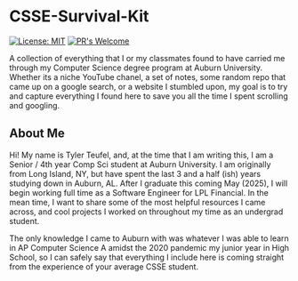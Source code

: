 # CSSE-Survival-Kit

[![License: MIT](https://img.shields.io/badge/License-MIT-yellow.svg)](https://opensource.org/licenses/MIT) [![PR's Welcome](https://img.shields.io/badge/PRs-welcome-brightgreen.svg?style=flat)](http://makeapullrequest.com)

A collection of everything that I or my classmates found to have carried me through my Computer Science degree program at Auburn University. Whether its a niche YouTube chanel, a set of notes, some random repo that came up on a google search, or a website I stumbled upon, my goal is to try and capture everything I found here to save you all the time I spent scrolling and googling.

## About Me

Hi! My name is Tyler Teufel, and, at the time that I am writing this, I am a Senior / 4th year Comp Sci student at Auburn University. I am originally from Long Island, NY, but have spent the last 3 and a half (ish) years studying down in Auburn, AL. After I graduate this coming May (2025), I will begin working full time as a Software Engineer for LPL Financial. In the mean time, I want to share some of the most helpful resources I came across, and cool projects I worked on throughout my time as an undergrad student.

The only knowledge I came to Auburn with was whatever I was able to learn in AP Computer Science A amidst the 2020 pandemic my junior year in High School, so I can safely say that everything I include here is coming straight from the experience of your average CSSE student.
